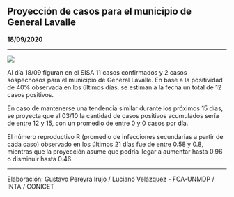 ## Proyección de casos para el municipio de General Lavalle

**18/09/2020**

---
![](proyección_general_lavalle.png?raw=true)

Al día 18/09 figuran en el SISA 11 casos confirmados y 2 casos sospechosos para el municipio de General Lavalle. En base a la positividad de 40% observada en los últimos días, se estiman a la fecha un total de 12 casos positivos.

En caso de mantenerse una tendencia similar durante los próximos 15 días, se proyecta que al 03/10 la cantidad de casos positivos acumulados sería de entre 12 y 15, con un promedio de entre 0 y 0 casos por día.

El número reproductivo R (promedio de infecciones secundarias a partir de cada caso) observado en los últimos 21 días fue de entre 0.58 y 0.8, mientras que la proyección asume que podría llegar a aumentar hasta 0.96 o disminuir hasta 0.46. 

---

Elaboración: Gustavo Pereyra Irujo / Luciano Velázquez - FCA-UNMDP / INTA / CONICET

